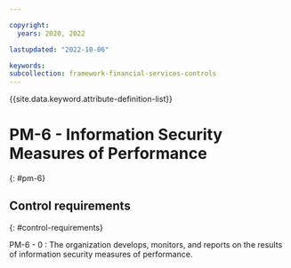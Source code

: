 ```yaml
---

copyright:
  years: 2020, 2022

lastupdated: "2022-10-06"

keywords: 
subcollection: framework-financial-services-controls
---
```


{{site.data.keyword.attribute-definition-list}}

               
# PM-6 - Information Security Measures of Performance
{: #pm-6}

## Control requirements
{: #control-requirements}

PM-6 - 0
    : The organization develops, monitors, and reports on the results of information security measures of performance.





